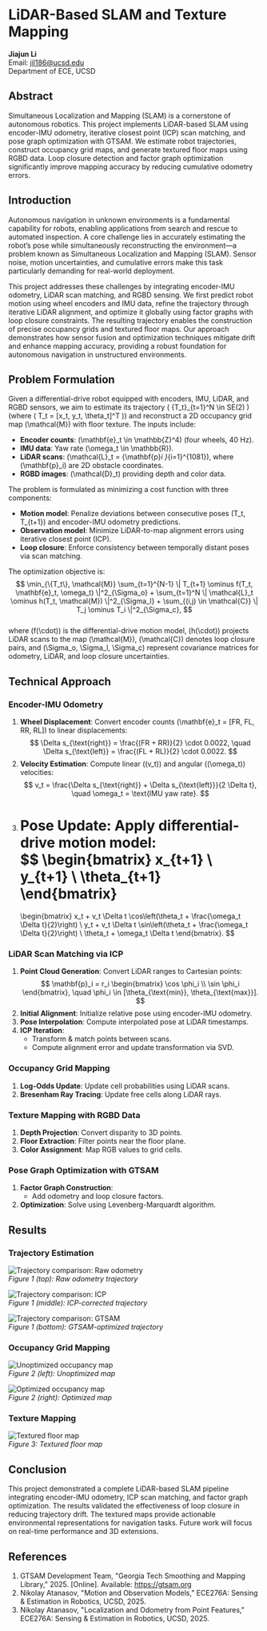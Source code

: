 # LiDAR-Based SLAM and Texture Mapping

**Jiajun Li**  
Email: jil186@ucsd.edu  
Department of ECE, UCSD

## Abstract
Simultaneous Localization and Mapping (SLAM) is a cornerstone of autonomous robotics. This project implements LiDAR-based SLAM using encoder-IMU odometry, iterative closest point (ICP) scan matching, and pose graph optimization with GTSAM. We estimate robot trajectories, construct occupancy grid maps, and generate textured floor maps using RGBD data. Loop closure detection and factor graph optimization significantly improve mapping accuracy by reducing cumulative odometry errors.

## Introduction
Autonomous navigation in unknown environments is a fundamental capability for robots, enabling applications from search and rescue to automated inspection. A core challenge lies in accurately estimating the robot’s pose while simultaneously reconstructing the environment—a problem known as Simultaneous Localization and Mapping (SLAM). Sensor noise, motion uncertainties, and cumulative errors make this task particularly demanding for real-world deployment.

This project addresses these challenges by integrating encoder-IMU odometry, LiDAR scan matching, and RGBD sensing. We first predict robot motion using wheel encoders and IMU data, refine the trajectory through iterative LiDAR alignment, and optimize it globally using factor graphs with loop closure constraints. The resulting trajectory enables the construction of precise occupancy grids and textured floor maps. Our approach demonstrates how sensor fusion and optimization techniques mitigate drift and enhance mapping accuracy, providing a robust foundation for autonomous navigation in unstructured environments.

## Problem Formulation
Given a differential-drive robot equipped with encoders, IMU, LiDAR, and RGBD sensors, we aim to estimate its trajectory \( \{T_t\}_{t=1}^N \in SE(2) \) (where \( T_t = [x_t, y_t, \theta_t]^T \)) and reconstruct a 2D occupancy grid map \(\mathcal{M}\) with floor texture. The inputs include:  
- **Encoder counts**: \(\mathbf{e}_t \in \mathbb{Z}^4\) (four wheels, 40 Hz).  
- **IMU data**: Yaw rate \(\omega_t \in \mathbb{R}\).  
- **LiDAR scans**: \(\mathcal{L}_t = \{\mathbf{p}_i \}_{i=1}^{1081}\), where \(\mathbf{p}_i\) are 2D obstacle coordinates.  
- **RGBD images**: \(\mathcal{D}_t\) providing depth and color data.  

The problem is formulated as minimizing a cost function with three components:  
- **Motion model**: Penalize deviations between consecutive poses \(T_t, T_{t+1}\) and encoder-IMU odometry predictions.  
- **Observation model**: Minimize LiDAR-to-map alignment errors using iterative closest point (ICP).  
- **Loop closure**: Enforce consistency between temporally distant poses via scan matching.  

The optimization objective is:  
$$
\min_{\{T_t\}, \mathcal{M}} \sum_{t=1}^{N-1} \| T_{t+1} \ominus f(T_t, \mathbf{e}_t, \omega_t) \|^2_{\Sigma_o} + \sum_{t=1}^N \| \mathcal{L}_t \ominus h(T_t, \mathcal{M}) \|^2_{\Sigma_l} + \sum_{(i,j) \in \mathcal{C}} \| T_j \ominus T_i \|^2_{\Sigma_c},
$$  
where \(f(\cdot)\) is the differential-drive motion model, \(h(\cdot)\) projects LiDAR scans to the map \(\mathcal{M}\), \(\mathcal{C}\) denotes loop closure pairs, and \(\Sigma_o, \Sigma_l, \Sigma_c\) represent covariance matrices for odometry, LiDAR, and loop closure uncertainties.  

## Technical Approach

### Encoder-IMU Odometry
1. **Wheel Displacement**: Convert encoder counts \(\mathbf{e}_t = [FR, FL, RR, RL]\) to linear displacements:  
   $$
   \Delta s_{\text{right}} = \frac{(FR + RR)}{2} \cdot 0.0022, \quad \Delta s_{\text{left}} = \frac{(FL + RL)}{2} \cdot 0.0022.
   $$  
2. **Velocity Estimation**: Compute linear (\(v_t\)) and angular (\(\omega_t\)) velocities:  
   $$
   v_t = \frac{\Delta s_{\text{right}} + \Delta s_{\text{left}}}{2 \Delta t}, \quad \omega_t = \text{IMU yaw rate}.
   $$  
3. **Pose Update**: Apply differential-drive motion model:  
   $$
   \begin{bmatrix}
   x_{t+1} \\ y_{t+1} \\ \theta_{t+1}
   \end{bmatrix}
   =
   \begin{bmatrix}
   x_t + v_t \Delta t \cos\left(\theta_t + \frac{\omega_t \Delta t}{2}\right) \\
   y_t + v_t \Delta t \sin\left(\theta_t + \frac{\omega_t \Delta t}{2}\right) \\
   \theta_t + \omega_t \Delta t
   \end{bmatrix}.
   $$

### LiDAR Scan Matching via ICP
1. **Point Cloud Generation**: Convert LiDAR ranges to Cartesian points:  
   $$
   \mathbf{p}_i = r_i \begin{bmatrix} \cos \phi_i \\ \sin \phi_i \end{bmatrix}, \quad \phi_i \in [\theta_{\text{min}}, \theta_{\text{max}}].
   $$  
2. **Initial Alignment**: Initialize relative pose using encoder-IMU odometry.  
3. **Pose Interpolation**: Compute interpolated pose at LiDAR timestamps.  
4. **ICP Iteration**:  
   - Transform & match points between scans.  
   - Compute alignment error and update transformation via SVD.  

### Occupancy Grid Mapping
1. **Log-Odds Update**: Update cell probabilities using LiDAR scans.  
2. **Bresenham Ray Tracing**: Update free cells along LiDAR rays.  

### Texture Mapping with RGBD Data
1. **Depth Projection**: Convert disparity to 3D points.  
2. **Floor Extraction**: Filter points near the floor plane.  
3. **Color Assignment**: Map RGB values to grid cells.  

### Pose Graph Optimization with GTSAM
1. **Factor Graph Construction**:  
   - Add odometry and loop closure factors.  
2. **Optimization**: Solve using Levenberg-Marquardt algorithm.  

## Results

### Trajectory Estimation
![Trajectory comparison: Raw odometry](./img/odom_traj.png)  
*Figure 1 (top): Raw odometry trajectory*

![Trajectory comparison: ICP](./img/icp_traj.png)  
*Figure 1 (middle): ICP-corrected trajectory*

![Trajectory comparison: GTSAM](./img/gt_traj.png)  
*Figure 1 (bottom): GTSAM-optimized trajectory*

### Occupancy Grid Mapping
![Unoptimized occupancy map](./img/occ_map.png)  
*Figure 2 (left): Unoptimized map*

![Optimized occupancy map](./img/occ_gt.png)  
*Figure 2 (right): Optimized map*

### Texture Mapping
![Textured floor map](./img/occ&tex_map.png)  
*Figure 3: Textured floor map*

## Conclusion
This project demonstrated a complete LiDAR-based SLAM pipeline integrating encoder-IMU odometry, ICP scan matching, and factor graph optimization. The results validated the effectiveness of loop closure in reducing trajectory drift. The textured maps provide actionable environmental representations for navigation tasks. Future work will focus on real-time performance and 3D extensions.

## References
1. GTSAM Development Team, "Georgia Tech Smoothing and Mapping Library," 2025. [Online]. Available: https://gtsam.org  
2. Nikolay Atanasov, "Motion and Observation Models," ECE276A: Sensing & Estimation in Robotics, UCSD, 2025.  
3. Nikolay Atanasov, "Localization and Odometry from Point Features," ECE276A: Sensing & Estimation in Robotics, UCSD, 2025.  
